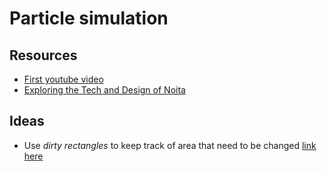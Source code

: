# Particle simulation

## Resources

- [First youtube video](https://www.youtube.com/watch?v=VLZjd_Y1gJ8&ab_channel=JohnJackson)
- [Exploring the Tech and Design of Noita](https://www.youtube.com/watch?v=prXuyMCgbTc&ab_channel=GDC)

## Ideas

- Use _dirty rectangles_ to keep track of area that need to be changed [link here](https://www.youtube.com/watch?v=prXuyMCgbTc&ab_channel=GDC&t=680)
